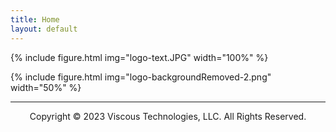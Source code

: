 ```yaml
---
title: Home
layout: default
---
```


{% include figure.html img="logo-text.JPG" width="100%" %}


{% include figure.html img="logo-backgroundRemoved-2.png" width="50%" %}

---------
<p style="text-align: center;">Copyright © 2023 Viscous Technologies, LLC. All Rights Reserved.</p>
